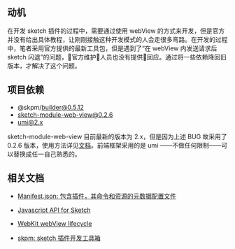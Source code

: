 ## 动机

在开发 sketch 插件的过程中，需要通过使用 webView 的方式来开发，但是官方并没有给出具体教程，让刚刚接触这种开发模式的人会走很多弯路。在开发的过程中，笔者采用官方提供的最新工具包，但是遇到了“在 webView 内发送请求后 sketch 闪退”的问题，官方维护人员也没有提供回应。通过将一些依赖降回旧版本，才解决了这个问题。

## 项目依赖
- @skpm/builder@0.5.12
- sketch-module-web-view@0.2.6
- umi@2.x

sketch-module-web-view 目前最新的版本为 2.x，但是因为上述 BUG 故采用了 0.2.6 版本，使用方法详见[文档](./docs/sketch-module-web-view)。前端框架采用的是 umi ——不做任何限制——可以替换成任一自己熟悉的。

## 相关文档

- [Manifest.json: 包含插件，其命令和资源的元数据配置文件](https://developer.sketchapp.com/guides/plugin-bundles/#manifest)

- [Javascript API for Sketch](https://developer.sketchapp.com/reference/api/)

- [WebKit webView lifecycle](https://developer.apple.com/documentation/webkit/webframeloaddelegate?preferredLanguage=occ)

- [skpm: sketch 插件开发工具箱](https://github.com/skpm/skpm)